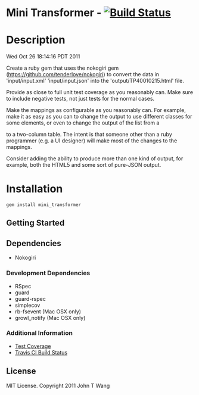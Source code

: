 # Mini Transformer - [![Build Status](https://secure.travis-ci.org/jwang/mini_transformer.png)](http://travis-ci.org/jwang/mini_transformer)

# Description
Wed Oct 26 18:14:16 PDT 2011

Create a ruby gem that uses the nokogiri gem
(https://github.com/tenderlove/nokogiri) to convert the data in
  'input/input.xml'
  'input/input.json'
into the 'output/TP40010215.html' file.

Provide as close to full unit test coverage as you reasonably can.
Make sure to include negative tests, not just tests for the normal
cases.

Make the mappings as configurable as you reasonably can.  For
example, make it as easy as you can to change the output to use
different classes for some elements, or even to change the output
of the list from a <dl> to a two-column table.  The intent is that
someone other than  a ruby programmer (e.g. a UI designer) will
make most of the changes to the mappings.

Consider adding the ability to produce more than one kind of output,
for example, both the HTML5 and some sort of pure-JSON output.

# Installation
`gem install mini_transformer`

## Getting Started


## Dependencies
* Nokogiri

### Development Dependencies
* RSpec
* guard
* guard-rspec
* simplecov
* rb-fsevent (Mac OSX only)
* growl_notify (Mac OSX only)

### Additional Information
* [Test Coverage]()
* [Travis CI Build Status](http://travis-ci.org/jwang/mini_transformer)

## License
MIT License. Copyright 2011 John T Wang